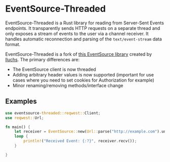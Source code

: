 # EventSource-Threaded
EventSource-Threaded is a Rust library for reading from Server-Sent Events endpoints. It transparently
sends HTTP requests on a separate thread and only exposes a stream of events to the user via a channel receiver. It handles automatic
reconnection and parsing of the `text/event-stream` data format.

EventSource-Threaded is a fork of [this EventSource library](https://github.com/lluchs/eventsource) created by [lluchs](https://github.com/lluchs). The primary differences are:
- The EventSource client is now threaded
- Adding arbitrary header values is now supported (important for use cases where you need to set cookies for Authorization for example)
- Minor renaming/removing methods/interface change

## Examples
```rust
use eventsource-threaded::reqwest::Client;
use reqwest::Url;

fn main() {
    let receiver = EventSource::new(Url::parse("http://example.com").unwrap());
    loop {
        println!("Received Event: {:?}", receiver.recv());
    }

}
```